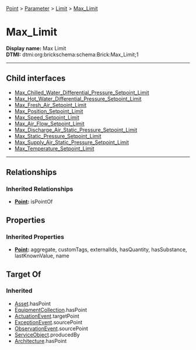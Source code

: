 [Point](../../../Point.md) > [Parameter](../../Parameter.md) > [Limit](../Limit.md) > [Max_Limit](#)
# Max_Limit

**Display name:** Max Limit<br />
**DTMI:** dtmi:org:brickschema:schema:Brick:Max_Limit;1

---


## Child interfaces
* [Max_Chilled_Water_Differential_Pressure_Setpoint_Limit](Max_Chilled_Water_Differential_Pressure_Setpoint_Limit.md)
* [Max_Hot_Water_Differential_Pressure_Setpoint_Limit](Max_Hot_Water_Differential_Pressure_Setpoint_Limit.md)
* [Max_Fresh_Air_Setpoint_Limit](Max_Fresh_Air_Setpoint_Limit.md)
* [Max_Position_Setpoint_Limit](../Position_Limit/Max_Position_Setpoint_Limit.md)
* [Max_Speed_Setpoint_Limit](../Speed_Setpoint_Limit/Max_Speed_Setpoint_Limit.md)
* [Max_Air_Flow_Setpoint_Limit](Max_Air_Flow_Setpoint_Limit/Max_Air_Flow_Setpoint_Limit.md)
* [Max_Discharge_Air_Static_Pressure_Setpoint_Limit](../Static_Pressure_Setpoint_Limit/Max_Static_Pressure_Setpoint_Limit/Max_Discharge_Air_Static_Pressure_Setpoint_Limit.md)
* [Max_Static_Pressure_Setpoint_Limit](../Static_Pressure_Setpoint_Limit/Max_Static_Pressure_Setpoint_Limit/Max_Static_Pressure_Setpoint_Limit.md)
* [Max_Supply_Air_Static_Pressure_Setpoint_Limit](../Static_Pressure_Setpoint_Limit/Max_Static_Pressure_Setpoint_Limit/Max_Supply_Air_Static_Pressure_Setpoint_Limit.md)
* [Max_Temperature_Setpoint_Limit](Max_Temperature_Setpoint_Limit/Max_Temperature_Setpoint_Limit.md)

---
## Relationships
### Inherited Relationships
* **[Point](../../../Point.md):** isPointOf
## Properties
### Inherited Properties
* **[Point](../../../Point.md):** aggregate, customTags, externalIds, hasQuantity, hasSubstance, lastKnownValue, name
## Target Of
### Inherited
* [Asset](../../../../Asset/Asset.md).hasPoint
* [EquipmentCollection](../../../../Collection/AssetCollection/EquipmentCollection/EquipmentCollection.md).hasPoint
* [ActuationEvent](../../../../Event/PointEvent/ActuationEvent.md).targetPoint
* [ExceptionEvent](../../../../Event/PointEvent/ExceptionEvent.md).sourcePoint
* [ObservationEvent](../../../../Event/PointEvent/ObservationEvent.md).sourcePoint
* [ServiceObject](../../../../Information/ServiceObject/ServiceObject.md).producedBy
* [Architecture](../../../../Space/Architecture/Architecture.md).hasPoint
